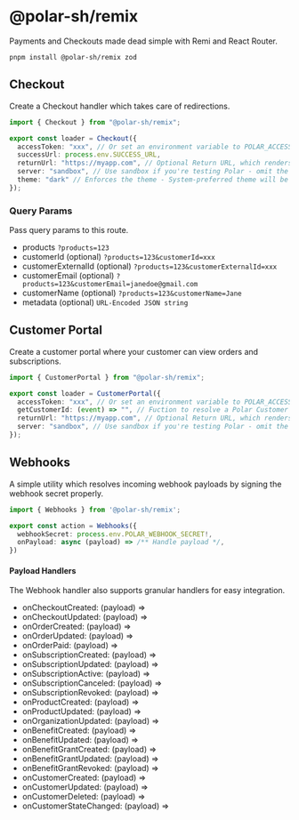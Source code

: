# @polar-sh/remix

Payments and Checkouts made dead simple with Remi and React Router.

`pnpm install @polar-sh/remix zod`

## Checkout

Create a Checkout handler which takes care of redirections.

```typescript
import { Checkout } from "@polar-sh/remix";

export const loader = Checkout({
  accessToken: "xxx", // Or set an environment variable to POLAR_ACCESS_TOKEN
  successUrl: process.env.SUCCESS_URL,
  returnUrl: "https://myapp.com", // Optional Return URL, which renders a Back-button in the Checkout
  server: "sandbox", // Use sandbox if you're testing Polar - omit the parameter or pass 'production' otherwise
  theme: "dark" // Enforces the theme - System-preferred theme will be set if left omitted
});
```

### Query Params

Pass query params to this route.

- products `?products=123`
- customerId (optional) `?products=123&customerId=xxx`
- customerExternalId (optional) `?products=123&customerExternalId=xxx`
- customerEmail (optional) `?products=123&customerEmail=janedoe@gmail.com`
- customerName (optional) `?products=123&customerName=Jane`
- metadata (optional) `URL-Encoded JSON string`

## Customer Portal

Create a customer portal where your customer can view orders and subscriptions.

```typescript
import { CustomerPortal } from "@polar-sh/remix";

export const loader = CustomerPortal({
  accessToken: "xxx", // Or set an environment variable to POLAR_ACCESS_TOKEN
  getCustomerId: (event) => "", // Fuction to resolve a Polar Customer ID
  returnUrl: "https://myapp.com", // Optional Return URL, which renders a Back-button in the Customer Portal
  server: "sandbox", // Use sandbox if you're testing Polar - omit the parameter or pass 'production' otherwise
});
```

## Webhooks

A simple utility which resolves incoming webhook payloads by signing the webhook secret properly.

```typescript
import { Webhooks } from '@polar-sh/remix';

export const action = Webhooks({
  webhookSecret: process.env.POLAR_WEBHOOK_SECRET!,
  onPayload: async (payload) => /** Handle payload */,
})
```

#### Payload Handlers

The Webhook handler also supports granular handlers for easy integration.

- onCheckoutCreated: (payload) =>
- onCheckoutUpdated: (payload) =>
- onOrderCreated: (payload) =>
- onOrderUpdated: (payload) =>
- onOrderPaid: (payload) =>
- onSubscriptionCreated: (payload) =>
- onSubscriptionUpdated: (payload) =>
- onSubscriptionActive: (payload) =>
- onSubscriptionCanceled: (payload) =>
- onSubscriptionRevoked: (payload) =>
- onProductCreated: (payload) =>
- onProductUpdated: (payload) =>
- onOrganizationUpdated: (payload) =>
- onBenefitCreated: (payload) =>
- onBenefitUpdated: (payload) =>
- onBenefitGrantCreated: (payload) =>
- onBenefitGrantUpdated: (payload) =>
- onBenefitGrantRevoked: (payload) =>
- onCustomerCreated: (payload) =>
- onCustomerUpdated: (payload) =>
- onCustomerDeleted: (payload) =>
- onCustomerStateChanged: (payload) =>
